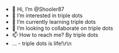 - 👋 Hi, I’m @Shooler87
- 👀 I’m interested in triple dots
- 🌱 I’m currently learning triple dots
- 💞️ I’m looking to collaborate on triple dots
- 📫 How to reach me? By triple dots
- ... - triple dots is life!\r\n

